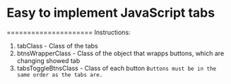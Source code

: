 # Easy to implement JavaScript tabs
=====================
    Instructions:
1. tabClass - Class of the tabs
2. btnsWrapperClass - Class of the object that wrapps buttons, which are changing showed tab
3. tabsToggleBtnsClass - Class of each button
    `Buttons must be in the same order as the tabs are.`
